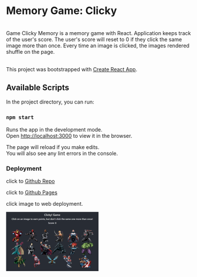 <h1>Memory Game: Clicky</h1>
<br>
Game Clicky Memory is a memory game with React. Application keeps track of the user's score. The user's score will reset to 0 if they click the same image more than once. Every time an image is clicked, the images rendered shuffle on the page.<br><br>

This project was bootstrapped with [Create React App](https://github.com/facebook/create-react-app).

## Available Scripts

In the project directory, you can run:

### `npm start`

Runs the app in the development mode.<br>
Open [http://localhost:3000](http://localhost:3000) to view it in the browser.

The page will reload if you make edits.<br>
You will also see any lint errors in the console.

### Deployment

click to [Github Repo](https://github.com/riffon3000/game-clicky-memory)<br>

click to [Github Pages](https://riffon3000.github.io/game-clicky-memory/)<br>

click image to web deployment.<br>

<a href="https://game-clicky-memory.herokuapp.com/" target="_blank"><img src="https://raw.githubusercontent.com/riffon3000/game-clicky-memory/master/public/img/clicky.png" alt="Memory Game Clicky" style="width: 50%; height: 50%;"></a>
